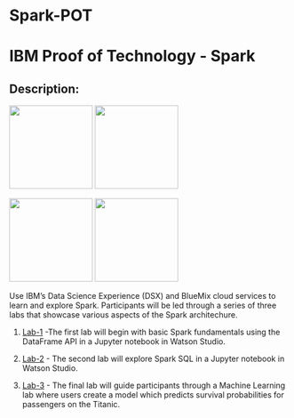 # Spark-POT
# IBM Proof of Technology - Spark

## Description:

[<img src="https://raw.githubusercontent.com/Davin-IBM/Proof-of-Technology/master/DSX/images/DSX.png" height="150"/>](http://datascience.ibm.com/) [<img src="https://raw.githubusercontent.com/Davin-IBM/Proof-of-Technology/master/DSX/images/bluemix-logo.png" height="150"/>](https://www.ibm.com/cloud-computing/bluemix/solutions) 

[<img src="https://raw.githubusercontent.com/Davin-IBM/Proof-of-Technology/master/DSX/images/jupyter.png" height="150"/>](http://jupyter.org/) [<img src="https://raw.githubusercontent.com/Davin-IBM/Proof-of-Technology/master/DSX/images/spark.png" height="150"/>](http://spark.apache.org/)


Use IBM’s Data Science Experience (DSX) and BlueMix cloud services to learn and explore Spark.  Participants will be led through a series of three labs that showcase various aspects of the Spark architechure.

1. [Lab-1](Lab-1) -The first lab will begin with basic Spark fundamentals using the DataFrame API in a Jupyter notebook in Watson Studio. 

1. [Lab-2](Lab-2) - The second lab will explore Spark SQL in a Jupyter notebook in Watson Studio.  

1. [Lab-3](Lab-3) - The final lab will guide participants through a Machine Learning lab where users create a model which predicts survival probabilities for passengers on the Titanic.
